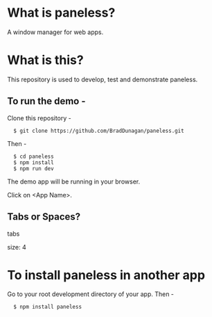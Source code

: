 # What is paneless?

A window manager for web apps.

# What is this?

This repository is used to develop, test and demonstrate paneless.

## To run the demo -

Clone this repository -

<pre><code>  $ git clone https://github.com/BradDunagan/paneless.git
</code></pre>

Then -

<pre><code>  $ cd paneless
  $ npm install
  $ npm run dev
</pre></code>

The demo app will be running in your browser.

Click on \<App Name\>.

## Tabs or Spaces?

tabs

size: 4

# To install paneless in another app

Go to your root development directory of your app. Then -

<pre><code>  $ npm install paneless
</code></pre>

